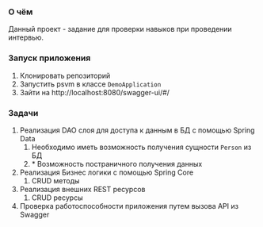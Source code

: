 ### О чём
Данный проект - задание для проверки навыков при проведении интервью.

### Запуск приложения

1. Клонировать репозиторий
2. Запустить psvm в классе `DemoApplication`
3. Зайти на http://localhost:8080/swagger-ui/#/

### Задачи

1. Реализация DAO слоя для доступа к данным в БД с помощью Spring Data
   1. Необходимо иметь возможность получения сущности `Person` из БД 
   2. \* Возможность постраничного получения данных
2. Реализация Бизнес логики с помощью Spring Core
   1. CRUD методы
3. Реализация внешних REST ресурсов
   1. CRUD ресурсы
4. Проверка работоспособности приложения путем вызова API из Swagger